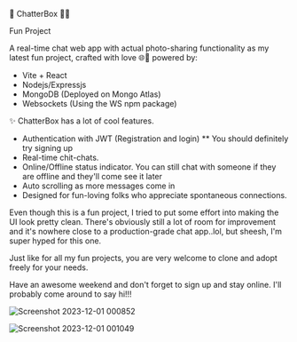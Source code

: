 🎉 ChatterBox 🚀💬

Fun Project

A real-time chat web app with actual photo-sharing functionality as my latest fun project, crafted with love 🌐💖 powered by:

- Vite + React
- Nodejs/Expressjs
- MongoDB (Deployed on Mongo Atlas) 
- Websockets (Using the WS npm package)

✨ ChatterBox has a lot of cool features.
- Authentication with JWT (Registration and login) ** You should definitely try signing up
- Real-time chit-chats.
- Online/Offline status indicator. You can still chat with someone if they are offline and they'll come see it later
- Auto scrolling as more messages come in
- Designed for fun-loving folks who appreciate spontaneous connections.


Even though this is a fun project, I tried to put some effort into making the UI look pretty clean. There's obviously
still a lot of room for improvement and it's nowhere close to a production-grade chat app..lol, but sheesh, I'm super
hyped for this one.

Just like for all my fun projects, you are very welcome to clone and adopt freely for your needs. 

Have an awesome weekend and don't forget to sign up and stay online. I'll probably come around to say hi!!!


![Screenshot 2023-12-01 000852](https://github.com/ekowamoonu/chatterbox/assets/101939909/3ee3e83f-910d-4b70-856c-608035db2e9b)

![Screenshot 2023-12-01 001049](https://github.com/ekowamoonu/chatterbox/assets/101939909/0f73a5be-6c31-4130-9c2d-bc4969cf1ee8)
